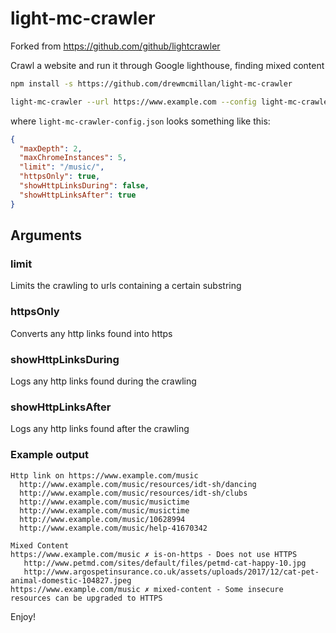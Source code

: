 # light-mc-crawler
Forked from https://github.com/github/lightcrawler

Crawl a website and run it through Google lighthouse, finding mixed content

```bash
npm install -s https://github.com/drewmcmillan/light-mc-crawler

light-mc-crawler --url https://www.example.com --config light-mc-crawler-config.json
```

where `light-mc-crawler-config.json` looks something like this:
```json
{
  "maxDepth": 2, 
  "maxChromeInstances": 5,
  "limit": "/music/",
  "httpsOnly": true,
  "showHttpLinksDuring": false,
  "showHttpLinksAfter": true
}
```

## Arguments

### limit
Limits the crawling to urls containing a certain substring

### httpsOnly
Converts any http links found into https

### showHttpLinksDuring
Logs any http links found during the crawling

### showHttpLinksAfter
Logs any http links found after the crawling

### Example output
```
Http link on https://www.example.com/music
  http://www.example.com/music/resources/idt-sh/dancing
  http://www.example.com/music/resources/idt-sh/clubs
  http://www.example.com/music/musictime
  http://www.example.com/music/musictime
  http://www.example.com/music/10628994
  http://www.example.com/music/help-41670342

Mixed Content
https://www.example.com/music ✗ is-on-https - Does not use HTTPS
   http://www.petmd.com/sites/default/files/petmd-cat-happy-10.jpg
   http://www.argospetinsurance.co.uk/assets/uploads/2017/12/cat-pet-animal-domestic-104827.jpeg
https://www.example.com/music ✗ mixed-content - Some insecure resources can be upgraded to HTTPS
```

Enjoy!

